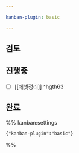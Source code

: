 ```yaml
---

kanban-plugin: basic

---
```


## 검토



## 진행중

- [ ] [[에셋정리]] ^hgth63


## 완료





%% kanban:settings
```
{"kanban-plugin":"basic"}
```
%%